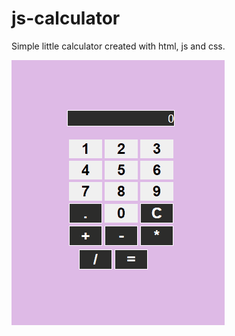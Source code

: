 # js-calculator
Simple little calculator created with html, js and css.

![demo](https://github.com/EthicalBoris/js-calculator/blob/master/images/demo.gif?raw=true)
